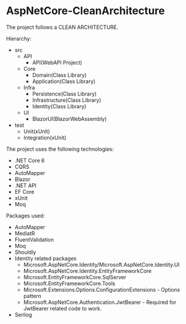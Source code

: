 # AspNetCore-CleanArchitecture
The project follows a CLEAN ARCHITECTURE.

Hierarchy:
- src
	- API
		- API(WebAPI Project)
	- Core
		- Domain(Class Library)
		- Application(Class Library)
	- Infra
		- Persistence(Class Library)
		- Infrastructure(Class Library)
		- Identity(Class Library)
	- UI
		- BlazorUI(BlazorWebAssembly)
- test
	- Unit(xUnit)
	- Integration(xUnit)


The project uses the following technologies:

- .NET Core 6
- CQRS
- AutoMapper
- Blazor
- .NET API
- EF Core
- xUnit
- Moq

Packages used:
- AutoMapper
- MediatR
- FluentValidation
- Moq
- Shouldly
- Identity related packages
	- Microsoft.AspNetCore.Identity/Microsoft.AspNetCore.Identity.UI
	- Microsoft.AspNetCore.Identity.EntityFrameworkCore
	- Microsoft.EntityFrameworkCore.SqlServer
	- Microsoft.EntityFrameworkCore.Tools
	- Microsoft.Extensions.Options.ConfigurationExtensions - Options pattern
	- Microsoft.AspNetCore.Authentication.JwtBearer - Required for JwtBearer related code to work.
- Serilog
